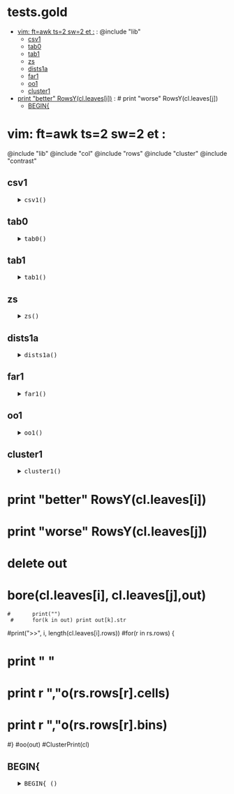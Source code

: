 #  tests.gold
- [vim: ft=awk ts=2 sw=2 et :](/docs/tests.md#vim-ftawk-ts2-sw2-et-) : @include "lib"
  - [csv1](/docs/tests.md#csv1)
  - [tab0](/docs/tests.md#tab0)
  - [tab1](/docs/tests.md#tab1)
  - [zs](/docs/tests.md#zs)
  - [dists1a](/docs/tests.md#dists1a)
  - [far1](/docs/tests.md#far1)
  - [oo1](/docs/tests.md#oo1)
  - [cluster1](/docs/tests.md#cluster1)
- [print "better" RowsY(cl.leaves[i])](/docs/tests.md#print-better-rowsyclleavesi) :  #          print "worse"  RowsY(cl.leaves[j])
  - [BEGIN{](/docs/tests.md#begin)


# vim: ft=awk ts=2 sw=2 et :
@include "lib"
@include "col"
@include "rows"
@include "cluster"
@include "contrast"

## csv1

<ul><details><summary><tt>csv1()</tt></summary>

```awk
function csv1(s,    f,d,a) {
  d = Gold.dot 
  f = d d "/data/" "weather" d "csv"
  while(csv(a, f)) o(a)
}
```

</details></ul>

## tab0

<ul><details><summary><tt>tab0()</tt></summary>

```awk
function tab0(s,rows,f,  d,t) {
  d = Gold.dot 
  Rows(t)
  RowsLoad(t,d d "/data/" f d "csv")
  ok(s,rows,length(t.rows))
}
```

</details></ul>

## tab1

<ul><details><summary><tt>tab1()</tt></summary>

```awk
function tab1(i,t) { print(10); tab0(i,14,  "weather")}
function tab2(i,t) { tab0(i,398, "auto93" )}
```

</details></ul>

## zs

<ul><details><summary><tt>zs()</tt></summary>

```awk
function zs(    n,a,i) {
   n=10^4
   while(--n > 0) a[n]=z(10,1)
   asort(a)
   for(i=0;i<=length(a);i = int(i+ length(a)/20))
      print(i,a[i])
}
function num1(s, n,a,i) {
  Num(n)
  split("11,21,10,42,53",a,/,/)
  for(i in a) add(n, asNum(a[i]))
  ok(s, 19.243, 19.244, 0.01) }
```

</details></ul>

## dists1a

<ul><details><summary><tt>dists1a()</tt></summary>

```awk
function dists1a(f,   d,t,r1,r2,n) {
  d = Gold.dot 
  Rows(t)
  RowsLoad(t,d d "/data/" f d "csv")
  n=50
  for(r1 in t.rows)
    for(r2 in t.rows) 
      if(r1>r2) { #&& r1==924046 && r2==332195) {
        if(--n <0) return 1
        print(r1,r2,RowDist(t.rows[r1], t.rows[r2], t, t.xs),
             o(t.rows[r1].cells),
             o(t.rows[r2].cells)) }}
```

</details></ul>

## far1

<ul><details><summary><tt>far1()</tt></summary>

```awk
function far1(f,   d,t,n,far,r1,r2) {
  d = Gold.dot 
  Rows(t)
  RowsLoad(t,d d "/data/" f d "csv")
  n=10
  for(r1 in t.rows) {
     if(--n < 0) break
     far = RowsFar(t,r1)
     print("far",far,"r1",r1,"d", RowsDist(t,r1,far),
             o(t.rows[r1].cells),
             o(t.rows[far].cells)) }}
```

</details></ul>

## oo1

<ul><details><summary><tt>oo1()</tt></summary>

```awk
function oo1(f,   a) {
  a[10][100]=10
  a[10][200]=20
  a[10][300]=30
  a[10][400][4] = 40 
  a[20][1][2]=20
  oo(a,"|") }
```

</details></ul>

## cluster1

<ul><details><summary><tt>cluster1()</tt></summary>

```awk
function cluster1(f,   r,d,rs,cl,i,j,k,out,dom) {
  d = Gold.dot 
  Rows(rs)
  RowsLoad(rs,d d "/data/" f d "csv")
  RowsBins(rs)
  Cluster(cl,rs)
  #oo(cl.leaves)
  for(i in cl.leaves)  {
     for(j in cl.leaves) 
       if(i != j) {
         if (dominates(cl.leaves[i],cl.leaves[j],rs))  
            {
            dom[i].name=i
            dom[i].dom++ }}}
  keysort(dom, "dom")
  for(i in dom) 
    print dom[i].name, dom[i].dom,RowsY(cl.leaves[dom[i].name]) }
```

</details></ul>

#           print "better" RowsY(cl.leaves[i])
 #          print "worse"  RowsY(cl.leaves[j])
  #         delete out
   #        bore(cl.leaves[i], cl.leaves[j],out)
    #       print("")
     #      for(k in out) print out[k].str
  #print(">>", i, length(cl.leaves[i].rows))
  #for(r in rs.rows) {
  #   print " "
  #   print r ","o(rs.rows[r].cells)
  #   print r ","o(rs.rows[r].bins)
  #}
  #oo(out)
  #ClusterPrint(cl)

## BEGIN{ 

<ul><details><summary><tt>BEGIN{ ()</tt></summary>

```awk
BEGIN{ 
  srand(1)
  #tests("csv1"); 
  #tests("tab2")
  #zs()
  #tests("num1")
  #dists1a("weather")
  #far1("auto93")
  #far1("auto93k25")
  #oo1("11")
  cluster1("auto93")
  rogues()
}
```

</details></ul>
